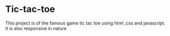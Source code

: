 # Tic-tac-toe
This project is of the famous game tic tac toe using html ,css and javascript. It is also responsive in nature
